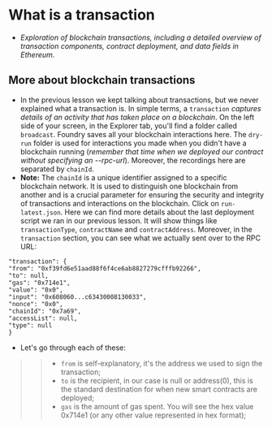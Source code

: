 # What is a transaction
- *Exploration of blockchain transactions, including a detailed overview of transaction components, contract deployment, and data fields in Ethereum*.

## More about blockchain transactions
- In the previous lesson we kept talking about transactions, but we never explained what a transaction is. In simple terms, a `transaction` *captures details of an activity that has taken place on a blockchain*. On the left side of your screen, in the Explorer tab, you'll find a folder called `broadcast`. Foundry saves all your blockchain interactions here. The `dry-run` folder is used for interactions you made when you didn't have a blockchain running (*remember that time when we deployed our contract without specifying an --rpc-url*). Moreover, the recordings here are separated by `chainId`.
- **Note:** The `chainId` is a unique identifier assigned to a specific blockchain network. It is used to distinguish one blockchain from another and is a crucial parameter for ensuring the security and integrity of transactions and interactions on the blockchain. Click on `run-latest.json`. Here we can find more details about the last deployment script we ran in our previous lesson. It will show things like `transactionType`, `contractName` and `contractAddress`. Moreover, in the `transaction` section, you can see what we actually sent over to the RPC URL:

```
"transaction": {
"from": "0xf39fd6e51aad88f6f4ce6ab8827279cfffb92266",
"to": null,
"gas": "0x714e1",
"value": "0x0",
"input": "0x608060...c63430008130033",
"nonce": "0x0",
"chainId": "0x7a69",
"accessList": null,
"type": null
}
```

- Let's go through each of these:
>> - `from` is self-explanatory, it's the address we used to sign the transaction;
>> - `to` is the recipient, in our case is null or address(0), this is the standard destination for when new smart contracts are deployed;
>> - `gas` is the amount of gas spent. You will see the hex value 0x714e1 (or any other value represented in hex format);
